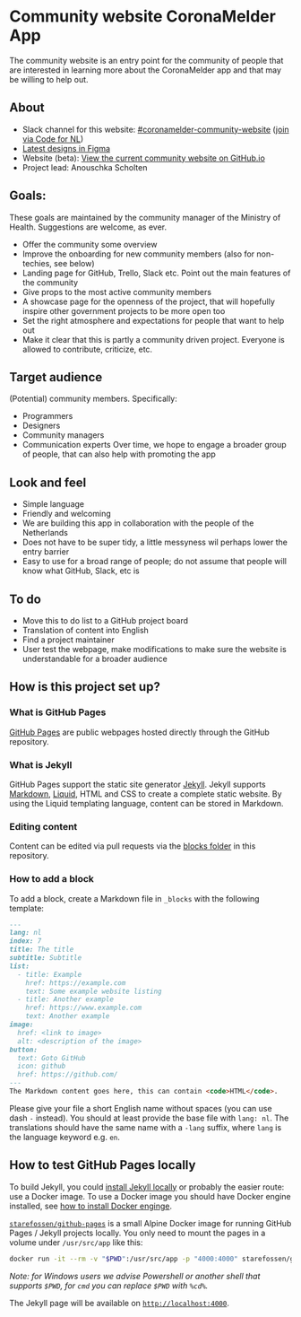 # Community website CoronaMelder App

The community website is an entry point for the community of people that are interested in learning more about the CoronaMelder app and that may be willing to help out.

## About

* Slack channel for this website: [#coronamelder-community-website](https://app.slack.com/client/T68FXPFQV/C015XMBESN4/thread/G014WUU0T19-1591803954.001400) ([join via Code for NL](https://www.codefor.nl))
* [Latest designs in Figma](https://www.figma.com/file/Dmo5nuXcaoxMaNTXDFc9Cw/Status-dashboard-COVID-19-notificatieapp?node-id=453%3A0)
* Website (beta): [View the current community website on GitHub.io](https://minvws.github.io/nl-covid19-notification-app-community-website/)
* Project lead: Anouschka Scholten

## Goals:

These goals are maintained by the community manager of the Ministry of Health. Suggestions are welcome, as ever.

* Offer the community some overview
* Improve the onboarding for new community members (also for non-techies, see below)
* Landing page for GitHub, Trello, Slack etc. Point out the main features of the community
* Give props to the most active community members
* A showcase page for the openness of the project, that will hopefully inspire other government projects to be more open too
* Set the right atmosphere and expectations for people that want to help out
* Make it clear that this is partly a community driven project. Everyone is allowed to contribute, criticize, etc.

## Target audience

(Potential) community members. Specifically:
* Programmers
* Designers
* Community managers
* Communication experts
Over time, we hope to engage a broader group of people, that can also help with promoting the app

## Look and feel

* Simple language
* Friendly and welcoming
* We are building this app in collaboration with the people of the Netherlands
* Does not have to be super tidy, a little messyness wil perhaps lower the entry barrier
* Easy to use for a broad range of people; do not assume that people will know what GitHub, Slack, etc is

## To do

* Move this to do list to a GitHub project board
* Translation of content into English
* Find a project maintainer
* User test the webpage, make modifications to make sure the website is understandable for a broader audience

## How is this project set up?

### What is GitHub Pages

[GitHub Pages](https://pages.github.com/) are public webpages hosted directly through the GitHub repository.

### What is Jekyll

GitHub Pages support the static site generator [Jekyll](https://jekyllrb.com/).
Jekyll supports [Markdown](https://daringfireball.net/projects/markdown/), [Liquid](https://github.com/Shopify/liquid/wiki), HTML and CSS to create a complete static website.
By using the Liquid templating language, content can be stored in Markdown.

### Editing content
Content can be edited via pull requests via the [blocks folder](https://github.com/minvws/nl-covid19-notification-app-community-website/tree/master/_blocks) in this repository. 

### How to add a block

To add a block, create a Markdown file in `_blocks` with the following template:
```md
---
lang: nl
index: 7
title: The title
subtitle: Subtitle
list:
  - title: Example
    href: https://example.com
    text: Some example website listing
  - title: Another example
    href: https://www.example.com
    text: Another example
image:
  href: <link to image>
  alt: <description of the image>
button:
  text: Goto GitHub
  icon: github
  href: https://github.com/
---
The Markdown content goes here, this can contain <code>HTML</code>.
```
Please give your file a short English name without spaces (you can use dash `-` instead).
You should at least provide the base file with `lang: nl`.
The translations should have the same name with a `-lang` suffix, where `lang` is the language keyword e.g. `en`.

## How to test GitHub Pages locally

To build Jekyll, you could [install Jekyll locally](https://jekyllrb.com/docs/installation/) or probably the easier route: use a Docker image.
To use a Docker image you should have Docker engine installed, see [how to install Docker enginge](https://docs.docker.com/engine/install/).

[`starefossen/github-pages`](https://hub.docker.com/r/starefossen/github-pages) is a small Alpine Docker image for running GitHub Pages / Jekyll projects locally.
You only need to mount the pages in a volume under `/usr/src/app` like this:
```bash
docker run -it --rm -v "$PWD":/usr/src/app -p "4000:4000" starefossen/github-pages
```
*Note: for Windows users we advise Powershell or another shell that supports `$PWD`, for `cmd` you can replace `$PWD` with `%cd%`.*

The Jekyll page will be available on [`http://localhost:4000`](http://localhost:4000/).
